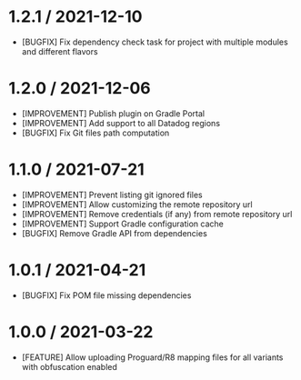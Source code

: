 # 1.2.1 / 2021-12-10

- [BUGFIX] Fix dependency check task for project with multiple modules and different flavors

# 1.2.0 / 2021-12-06

- [IMPROVEMENT] Publish plugin on Gradle Portal
- [IMPROVEMENT] Add support to all Datadog regions
- [BUGFIX] Fix Git files path computation

# 1.1.0 / 2021-07-21

- [IMPROVEMENT] Prevent listing git ignored files
- [IMPROVEMENT] Allow customizing the remote repository url
- [IMPROVEMENT] Remove credentials (if any) from remote repository url
- [IMPROVEMENT] Support Gradle configuration cache
- [BUGFIX] Remove Gradle API from dependencies

# 1.0.1 / 2021-04-21

- [BUGFIX] Fix POM file missing dependencies

# 1.0.0 / 2021-03-22

- [FEATURE] Allow uploading Proguard/R8 mapping files for all variants with obfuscation enabled
